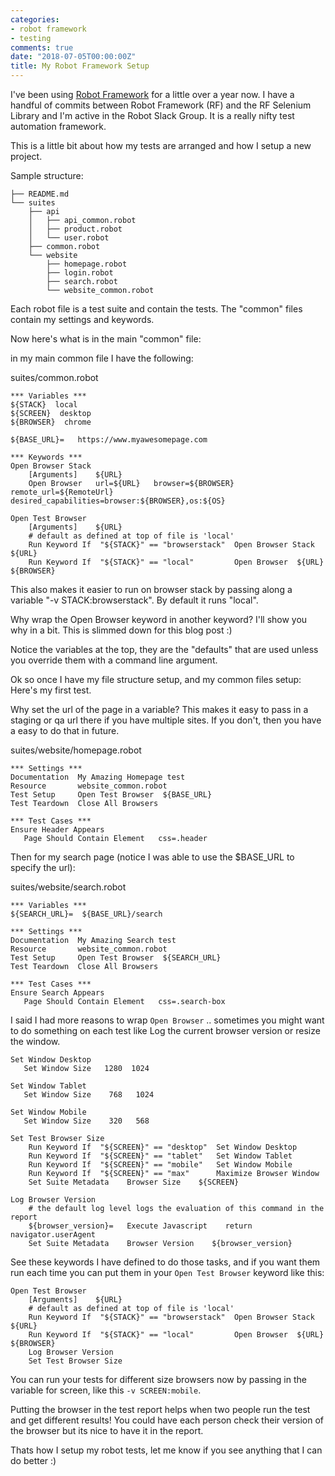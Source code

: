 ```yaml
---
categories:
- robot framework
- testing
comments: true
date: "2018-07-05T00:00:00Z"
title: My Robot Framework Setup
---
```


I've been using [Robot Framework](http://robotframework.org/) for a little over a year now.
I have a handful of commits between Robot Framework (RF) and the RF Selenium Library and I'm active in the Robot Slack Group. It is a really nifty test
automation framework.

This is a little bit about how my tests are arranged and how I setup a new project.

Sample structure:

```
├── README.md
└── suites
    ├── api
    │   ├── api_common.robot
    │   ├── product.robot
    │   └── user.robot
    ├── common.robot
    └── website
        ├── homepage.robot
        ├── login.robot
        ├── search.robot
        └── website_common.robot
```

Each robot file is a test suite and contain the tests. The "common" files contain my settings and keywords.

Now here's what is in the main "common" file:

in my main common file I have the following:

suites/common.robot
```
*** Variables ***
${STACK}  local
${SCREEN}  desktop
${BROWSER}  chrome

${BASE_URL}=   https://www.myawesomepage.com

*** Keywords ***
Open Browser Stack
    [Arguments]    ${URL}
    Open Browser   url=${URL}   browser=${BROWSER}   remote_url=${RemoteUrl}   desired_capabilities=browser:${BROWSER},os:${OS}

Open Test Browser
    [Arguments]    ${URL}
    # default as defined at top of file is 'local'
    Run Keyword If  "${STACK}" == "browserstack"  Open Browser Stack     ${URL}
    Run Keyword If  "${STACK}" == "local"         Open Browser  ${URL}  ${BROWSER}
```

This also makes it easier to run on browser stack by passing along a variable "-v STACK:browserstack". By default it runs "local".

Why wrap the Open Browser keyword in another keyword? I'll show you why in a bit. This is slimmed down for this blog post :)

Notice the variables at the top, they are the "defaults" that are used unless you override them with a command line argument.

Ok so once I have my file structure setup, and my common files setup: Here's my first test.

Why set the url of the page in a variable? This makes it easy to pass in a staging or qa url there if you have multiple sites. If you don't, then you have a easy to do that in future.

suites/website/homepage.robot
```
*** Settings ***
Documentation  My Amazing Homepage test
Resource       website_common.robot
Test Setup     Open Test Browser  ${BASE_URL}
Test Teardown  Close All Browsers

*** Test Cases ***
Ensure Header Appears
   Page Should Contain Element   css=.header
```

Then for  my search page (notice I was able to use the $BASE_URL to specify the url):

suites/website/search.robot
```
*** Variables ***
${SEARCH_URL}=  ${BASE_URL}/search

*** Settings ***
Documentation  My Amazing Search test
Resource       website_common.robot
Test Setup     Open Test Browser  ${SEARCH_URL}
Test Teardown  Close All Browsers

*** Test Cases ***
Ensure Search Appears
   Page Should Contain Element   css=.search-box
```

I said I had more reasons to wrap `Open Browser` .. sometimes you might want to do something on each test like Log the current browser version or resize the window.

```
Set Window Desktop
   Set Window Size   1280  1024

Set Window Tablet
   Set Window Size    768   1024

Set Window Mobile
   Set Window Size    320   568

Set Test Browser Size
    Run Keyword If  "${SCREEN}" == "desktop"  Set Window Desktop
    Run Keyword If  "${SCREEN}" == "tablet"   Set Window Tablet
    Run Keyword If  "${SCREEN}" == "mobile"   Set Window Mobile
    Run Keyword If  "${SCREEN}" == "max"      Maximize Browser Window
    Set Suite Metadata    Browser Size    ${SCREEN}

Log Browser Version
    # the default log level logs the evaluation of this command in the report
    ${browser_version}=   Execute Javascript    return navigator.userAgent
    Set Suite Metadata    Browser Version    ${browser_version}
```

See these keywords I have defined to do those tasks, and if you want them run each time you can put them in your `Open Test Browser` keyword like this:

```
Open Test Browser
    [Arguments]    ${URL}
    # default as defined at top of file is 'local'
    Run Keyword If  "${STACK}" == "browserstack"  Open Browser Stack     ${URL}
    Run Keyword If  "${STACK}" == "local"         Open Browser  ${URL}  ${BROWSER}
    Log Browser Version
    Set Test Browser Size
```

You can run your tests for different size browsers now by passing in the variable for screen, like this `-v SCREEN:mobile`.

Putting the browser in the test report helps when two people run the test and get different results! You could have each person check their version of the browser but its nice to have it in the report.

Thats how I setup my robot tests, let me know if you see anything that I can do better :)
